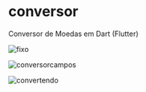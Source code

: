 # conversor
Conversor de Moedas em Dart (Flutter)

![fixo](https://user-images.githubusercontent.com/39272194/51703968-f9866700-1ffe-11e9-9245-5ed7885838e4.gif)

![conversorcampos](https://user-images.githubusercontent.com/39272194/51703975-01dea200-1fff-11e9-8534-b4c78d0ec503.gif)

![convertendo](https://user-images.githubusercontent.com/39272194/51703986-06a35600-1fff-11e9-9753-2a2156c9afe2.gif)
